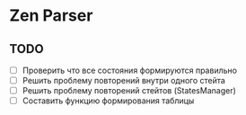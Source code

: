# Zen Parser

## TODO

- [ ] Проверить что все состояния формируются правильно
- [ ] Решить проблему повторений внутри одного стейта
- [ ] Решить проблему повторений стейтов (StatesManager)
- [ ] Составить функцию формирования таблицы
